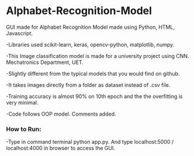 # Alphabet-Recognition-Model
GUI made for Alphabet Recognition Model made using Python, HTML, Javascript.

-Libraries used scikit-learn, keras, opencv-python, matplotlib, numpy.

-This Image classification model is made for a university project using CNN. Mechatronics Department, UET.

-Slightly different from the typical models that you would find on github.

-It takes images directly from a folder as dataset instead of .csv file.

-Training accuracy is almost 90% on 10th epoch and the the overfitting is very minimal.

-Code follows OOP model. Comments added.

### How to Run:
-Type in command terminal python app.py. And type localhost:5000 / localhost:4000 in browser to access the GUI.
